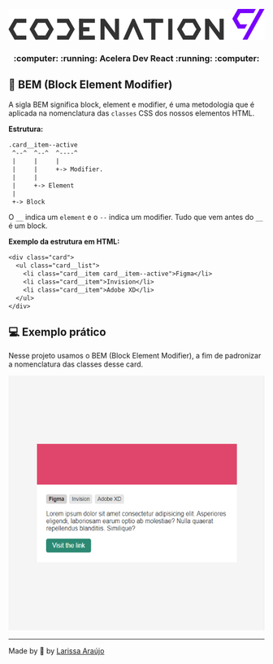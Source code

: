 <p align="center">
  <img alt="aceleradevreact" src="./assets/logo.svg" width="700px"/>
</p>

<h3 align="center">
:computer: :running:  Acelera Dev React  :running: :computer:
</h3>

## :pushpin: BEM (Block Element Modifier)

A sigla BEM significa block, element e modifier, é uma metodologia que é aplicada na nomenclatura das `classes` CSS dos nossos elementos HTML.

<strong>Estrutura:</strong>

```
.card__item--active
 ^--^  ^--^  ^----^
 |     |     |
 |     |     +-> Modifier.
 |     |
 |     +-> Element
 |
 +-> Block
```

O `__` indica um `element` e o `--` indica um modifier. Tudo que vem antes do `__` é um block.

<strong>Exemplo da estrutura em HTML:</strong>

```
<div class="card">
  <ul class="card__list">
    <li class="card__item card__item--active">Figma</li>
    <li class="card__item">Invision</li>
    <li class="card__item">Adobe XD</li>
  </ul>
</div>
```

## :computer: Exemplo prático

Nesse projeto usamos o BEM (Block Element Modifier), a fim de padronizar a nomenclatura das classes desse card.

<p align="center">
  <img alt="project" src="./assets/screen.png" height="500px"/>
</p>

---

Made by :blue_heart: by [Larissa Araújo](https://github.com/arauj0)
